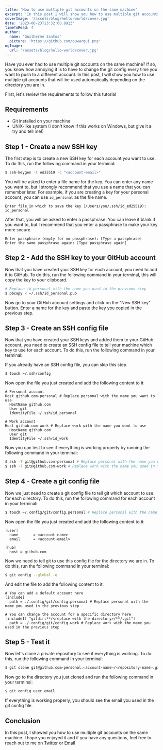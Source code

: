 ```yaml
---
title: 'How to use multiple git accounts on the same machine'
excerpt: 'In this post I will show you how to use multiple git accounts on the same machine.'
coverImage: '/assets/blog/hello-world/cover.jpg'
date: '2023-06-23T23:32:00.892Z'
timeToRead: 4
author:
  name: 'Guilherme Santos'
  picture: 'https://github.com/ouwargui.png'
ogImage:
  url: '/assets/blog/hello-world/cover.jpg'
---
```


Have you ever had to use multiple git accounts on the same machine? If so, you know how annoying it is to have to change the git config every time you want to push to a different account. In this post, I will show you how to use multiple git accounts that will be used automatically depending on the directory you are in.

First, let's review the requirements to follow this tutorial

## Requirements

- Git installed on your machine
- UNIX-like system (I don't know if this works on Windows, but give it a try and tell me!)

## Step 1 - Create a new SSH key

The first step is to create a new SSH key for each account you want to use. To do this, run the following command in your terminal:

```bash
$ ssh-keygen -t ed25519 -C "<account-email>"
```

You will be asked to enter a file name for the key. You can enter any name you want to, but I strongly recommend that you use a name that you can remember later. For example, if you are creating a key for your personal account, you can use `id_personal` as the file name.

```text
Enter file in which to save the key (/Users/you/.ssh/id_ed25519): id_personal
```

After that, you will be asked to enter a passphrase. You can leave it blank if you want to, but I recommend that you enter a passphrase to make your key more secure.

```text
Enter passphrase (empty for no passphrase): [Type a passphrase]
Enter the same passphrase again: [Type passphrase again]
```

## Step 2 - Add the SSH key to your GitHub account

Now that you have created your SSH key for each account, you need to add it to GitHub. To do this, run the following command in your terminal, this will copy the key to your clipboard.

```bash
# Replace id_personal with the name you used in the previous step
$ pbcopy < ~/.ssh/id_personal.pub
```

Now go to your GitHub account settings and click on the "New SSH key" button. Enter a name for the key and paste the key you copied in the previous step.

## Step 3 - Create an SSH config file

Now that you have created your SSH keys and added them to your GitHub account, you need to create an SSH config file to tell your machine which key to use for each account. To do this, run the following command in your terminal:

If you already have an SSH config file, you can skip this step.

```bash
$ touch ~/.ssh/config
```

Now open the file you just created and add the following content to it:

```text
# Personal account
Host github.com-personal # Replace personal with the name you want to use
  HostName github.com
  User git
  IdentityFile ~/.ssh/id_personal

# Work account
Host github.com-work # Replace work with the name you want to use
  HostName github.com
  User git
  IdentityFile ~/.ssh/id_work
```

Now you can test to see if everything is working properly by running the following command in your terminal:

```bash
$ ssh -T git@github.com-personal # Replace personal with the name you used in the previous step
$ ssh -T git@github.com-work # Replace work with the name you used in the previous step
```

## Step 4 - Create a git config file

Now we just need to create a git config file to tell git which account to use for each directory. To do this, run the following command for each account in your terminal:

```bash
$ touch ~/.config/git/config.personal # Replace personal with the name you want to use
```

Now open the file you just created and add the following content to it:

```text
[user]
  name       = <account-name>
  email      = <account-email>

[hub]
  host = github.com
```

Now we need to tell git to use this config file for the directory we are in. To do this, run the following command in your terminal:

```bash
$ git config --global -e
```

And edit the file to add the following content to it:

```text
# You can add a default account here
[include]
  path = ./.config/git/config.personal # Replace personal with the name you used in the previous step

# You can change the account for a specific directory here
[includeIf "gitdir:**/<replace with the directory>/**/.git"]
  path = ./.config/git/config.work # Replace work with the name you used in the previous step
```

## Step 5 - Test it

Now let's clone a private repository to see if everything is working. To do this, run the following command in your terminal:

```bash
$ git clone git@github.com-personal:<account-name>/<repository-name>.git # Replace personal with the name you used in the previous step
```

Now go to the directory you just cloned and run the following command in your terminal:

```bash
$ git config user.email
```

If everything is working properly, you should see the email you used in the git config file.

## Conclusion

In this post, I showed you how to use multiple git accounts on the same machine. I hope you enjoyed it and if you have any questions, feel free to reach out to me on [Twitter](https://twitter.com/eoqguih) or [Email](mailto:me@guisantos.dev)
